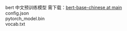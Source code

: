 bert 中文预训练模型
需下载：[bert-base-chinese at main](https://huggingface.co/bert-base-chinese/tree/main)               
config.json                  
pytorch_model.bin                   
vocab.txt         
